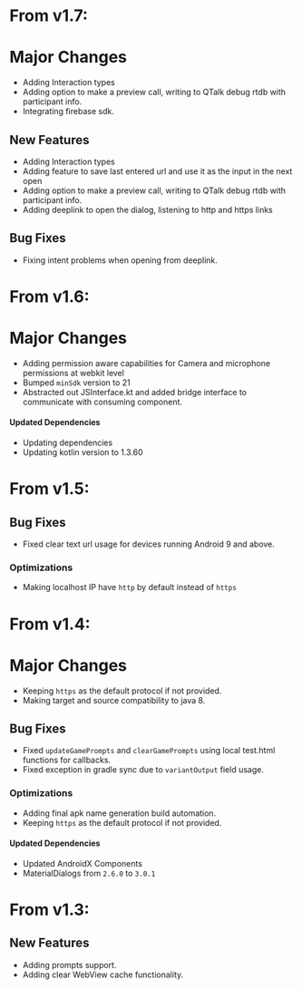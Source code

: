 # From v1.7:

# Major Changes
* Adding Interaction types
* Adding option to make a preview call, writing to QTalk debug rtdb with participant info.
* Integrating firebase sdk.

## New Features
* Adding Interaction types
* Adding feature to save last entered url and use it as the input in the next open
* Adding option to make a preview call, writing to QTalk debug rtdb with participant info.
* Adding deeplink to open the dialog, listening to http and https links

## Bug Fixes
* Fixing intent problems when opening from deeplink.

# From v1.6:

# Major Changes
* Adding permission aware capabilities for Camera and microphone permissions at webkit level
* Bumped `minSdk` version to 21
* Abstracted out JSInterface.kt and added bridge interface to communicate with consuming component.

#### Updated Dependencies
* Updating dependencies
* Updating kotlin version to 1.3.60

# From v1.5:

## Bug Fixes
* Fixed clear text url usage for devices running Android 9 and above.

### Optimizations
* Making localhost IP have `http` by default instead of `https`

# From v1.4:

# Major Changes
* Keeping `https` as the default protocol if not provided.
* Making target and source compatibility to java 8.

## Bug Fixes
* Fixed `updateGamePrompts` and `clearGamePrompts` using local test.html functions for callbacks.
* Fixed exception in gradle sync due to `variantOutput` field usage.

### Optimizations
* Adding final apk name generation build automation.
* Keeping `https` as the default protocol if not provided.

#### Updated Dependencies
* Updated AndroidX Components
* MaterialDialogs from `2.6.0` to `3.0.1`

# From v1.3:

## New Features
* Adding prompts support.
* Adding clear WebView cache functionality.

